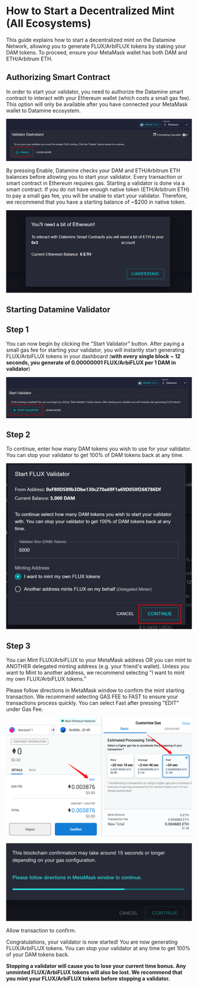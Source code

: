 # How to Start a Decentralized Mint (All Ecosystems)

This guide explains how to start a decentralized mint on the Datamine Network, allowing you to generate FLUX/ArbiFLUX tokens by staking your DAM tokens. To proceed, ensure your MetaMask wallet has both DAM and ETH/Arbitrum ETH.

## Authorizing Smart Contract

In order to start your validator, you need to authorize the Datamine smart contract to interact with your Ethereum wallet (which costs a small gas fee). This option will only be available after you have connected your MetaMask wallet to Datamine ecosystem.

![Liquidity Dashboard](../../helpArticles/assets/images/pngs/lockingInDam/lockin1.png)

By pressing Enable, Datamine checks your DAM and ETH/Arbitrum ETH balances before allowing you to start your validator. Every transaction or smart contract in Ethereum requires gas. Starting a validator is done via a smart contract. If you do not have enough native token (ETH/Arbitrum ETH) to pay a small gas fee, you will be unable to start your validator. Therefore, we recommend that you have a starting balance of ~$200 in native token.

![You'll need a bit of Ethereum](../../helpArticles/assets/images/pngs/lockingInDam/lockin2.png#_maxWidth=512)

## Starting Datamine Validator

## Step 1

You can now begin by clicking the "Start Validator" button. After paying a small gas fee for starting your validator, you will instantly start generating FLUX/ArbiFLUX tokens in your dashboard (**with every single block ~ 12 seconds, you generate of 0.00000001 FLUX/ArbiFLUX per 1 DAM in validator**)

![Start Validator](../../helpArticles/assets/images/pngs/lockingInDam/lockin3.png)

## Step 2

To continue, enter how many DAM tokens you wish to use for your validator. You can stop your validator to get 100% of DAM tokens back at any time.

![Start Validator Dialog](../../helpArticles/assets/images/pngs/lockingInDam/lockin4.png#_maxWidth=512)

## Step 3

You can Mint FLUX/ArbiFLUX to your MetaMask address OR you can mint to ANOTHER delegated minting address (e.g. your friend's wallet). Unless you want to Mint to another address, we recommend selecting "I want to mint my own FLUX/ArbiFLUX tokens."

Please follow directions in MetaMask window to confirm the mint starting transaction. We recommend selecting GAS FEE to FAST to ensure your transactions process quickly. You can select Fast after pressing "EDIT" under Gas Fee.

![Metamask Popup](../../helpArticles/assets/images/pngs/lockingInDam/lockin5.png#_maxWidth=512)

![Awaiting Confirmation](../../helpArticles/assets/images/pngs/lockingInDam/lockin6.png#_maxWidth=512)

Allow transaction to confirm.

Congratulations, your validator is now started! You are now generating FLUX/ArbiFLUX tokens. You can stop your validator at any time to get 100% of your DAM tokens back.

**Stopping a validator will cause you to lose your current time bonus. Any unminted FLUX/ArbiFLUX tokens will also be lost. We recommend that you mint your FLUX/ArbiFLUX tokens before stopping a validator.**
<!-- Auto-update: 2025-10-11T08:51:25.104691 -->
